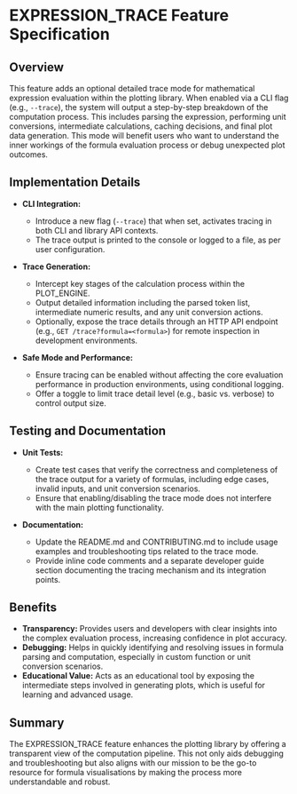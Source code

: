 # EXPRESSION_TRACE Feature Specification

## Overview
This feature adds an optional detailed trace mode for mathematical expression evaluation within the plotting library. When enabled via a CLI flag (e.g., `--trace`), the system will output a step-by-step breakdown of the computation process. This includes parsing the expression, performing unit conversions, intermediate calculations, caching decisions, and final plot data generation. This mode will benefit users who want to understand the inner workings of the formula evaluation process or debug unexpected plot outcomes.

## Implementation Details
- **CLI Integration:** 
  - Introduce a new flag (`--trace`) that when set, activates tracing in both CLI and library API contexts.
  - The trace output is printed to the console or logged to a file, as per user configuration.

- **Trace Generation:**
  - Intercept key stages of the calculation process within the PLOT_ENGINE. 
  - Output detailed information including the parsed token list, intermediate numeric results, and any unit conversion actions.
  - Optionally, expose the trace details through an HTTP API endpoint (e.g., `GET /trace?formula=<formula>`) for remote inspection in development environments.

- **Safe Mode and Performance:**
  - Ensure tracing can be enabled without affecting the core evaluation performance in production environments, using conditional logging.
  - Offer a toggle to limit trace detail level (e.g., basic vs. verbose) to control output size.

## Testing and Documentation
- **Unit Tests:**
  - Create test cases that verify the correctness and completeness of the trace output for a variety of formulas, including edge cases, invalid inputs, and unit conversion scenarios.
  - Ensure that enabling/disabling the trace mode does not interfere with the main plotting functionality.

- **Documentation:**
  - Update the README.md and CONTRIBUTING.md to include usage examples and troubleshooting tips related to the trace mode.
  - Provide inline code comments and a separate developer guide section documenting the tracing mechanism and its integration points.

## Benefits
- **Transparency:** Provides users and developers with clear insights into the complex evaluation process, increasing confidence in plot accuracy.
- **Debugging:** Helps in quickly identifying and resolving issues in formula parsing and computation, especially in custom function or unit conversion scenarios.
- **Educational Value:** Acts as an educational tool by exposing the intermediate steps involved in generating plots, which is useful for learning and advanced usage.

## Summary
The EXPRESSION_TRACE feature enhances the plotting library by offering a transparent view of the computation pipeline. This not only aids debugging and troubleshooting but also aligns with our mission to be the go-to resource for formula visualisations by making the process more understandable and robust.